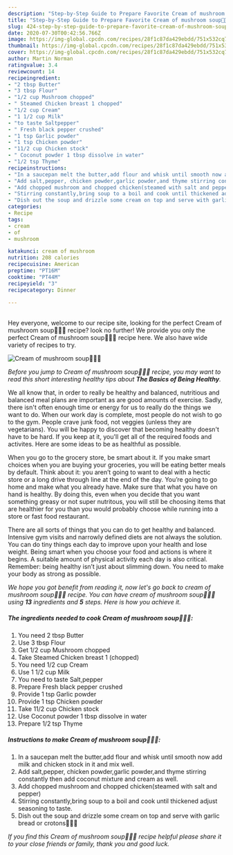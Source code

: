```yaml
---
description: "Step-by-Step Guide to Prepare Favorite Cream of mushroom soup🍵🧄🥖"
title: "Step-by-Step Guide to Prepare Favorite Cream of mushroom soup🍵🧄🥖"
slug: 424-step-by-step-guide-to-prepare-favorite-cream-of-mushroom-soup
date: 2020-07-30T00:42:56.766Z
image: https://img-global.cpcdn.com/recipes/28f1c87da429ebdd/751x532cq70/cream-of-mushroom-soup🍵🧄🥖-recipe-main-photo.jpg
thumbnail: https://img-global.cpcdn.com/recipes/28f1c87da429ebdd/751x532cq70/cream-of-mushroom-soup🍵🧄🥖-recipe-main-photo.jpg
cover: https://img-global.cpcdn.com/recipes/28f1c87da429ebdd/751x532cq70/cream-of-mushroom-soup🍵🧄🥖-recipe-main-photo.jpg
author: Martin Norman
ratingvalue: 3.4
reviewcount: 14
recipeingredient:
- "2 tbsp Butter"
- "3 tbsp Flour"
- "1/2 cup Mushroom chopped"
- " Steamed Chicken breast 1 chopped"
- "1/2 cup Cream"
- "1 1/2 cup Milk"
- "to taste Saltpepper"
- " Fresh black pepper crushed"
- "1 tsp Garlic powder"
- "1 tsp Chicken powder"
- "11/2 cup Chicken stock"
- " Coconut powder 1 tbsp dissolve in water"
- "1/2 tsp Thyme"
recipeinstructions:
- "In a saucepan melt the butter,add flour and whisk until smooth now add milk and chicken stock in it and mix well."
- "Add salt,pepper, chicken powder,garlic powder,and thyme stirring constantly then add coconut mixture and cream as well."
- "Add chopped mushroom and chopped chicken(steamed with salt and pepper)"
- "Stirring constantly,bring soup to a boil and cook until thickened adjust seasoning to taste."
- "Dish out the soup and drizzle some cream on top and serve with garlic bread or crotons🍵🥖💕"
categories:
- Recipe
tags:
- cream
- of
- mushroom

katakunci: cream of mushroom 
nutrition: 208 calories
recipecuisine: American
preptime: "PT16M"
cooktime: "PT44M"
recipeyield: "3"
recipecategory: Dinner

---
```

<br>
Hey everyone, welcome to our recipe site, looking for the perfect Cream of mushroom soup🍵🧄🥖 recipe? look no further! We provide you only the perfect Cream of mushroom soup🍵🧄🥖 recipe here. We also have wide variety of recipes to try.
<br>


![Cream of mushroom soup🍵🧄🥖](https://img-global.cpcdn.com/recipes/28f1c87da429ebdd/751x532cq70/cream-of-mushroom-soup🍵🧄🥖-recipe-main-photo.jpg)

<i>Before you jump to Cream of mushroom soup🍵🧄🥖 recipe, you may want to read this short interesting healthy tips about <strong>The Basics of Being Healthy</strong>.</i>

We all know that, in order to really be healthy and balanced, nutritious and balanced meal plans are important as are good amounts of exercise. Sadly, there isn't often enough time or energy for us to really do the things we want to do. When our work day is complete, most people do not wish to go to the gym. People crave junk food, not veggies (unless they are vegetarians). You will be happy to discover that becoming healthy doesn't have to be hard. If you keep at it, you'll get all of the required foods and activites. Here are some ideas to be as healthful as possible.

When you go to the grocery store, be smart about it. If you make smart choices when you are buying your groceries, you will be eating better meals by default. Think about it: you aren’t going to want to deal with a hectic store or a long drive through line at the end of the day. You’re going to go home and make what you already have. Make sure that what you have on hand is healthy. By doing this, even when you decide that you want something greasy or not super nutritous, you will still be choosing items that are healthier for you than you would probably choose while running into a store or fast food restaurant.

There are all sorts of things that you can do to get healthy and balanced. Intensive gym visits and narrowly defined diets are not always the solution. You can do tiny things each day to improve upon your health and lose weight. Being smart when you choose your food and actions is where it begins. A suitable amount of physical activity each day is also critical. Remember: being healthy isn’t just about slimming down. You need to make your body as strong as possible. 


<i>We hope you got benefit from reading it, now let's go back to cream of mushroom soup🍵🧄🥖 recipe. You can have cream of mushroom soup🍵🧄🥖 using <strong>13</strong> ingredients and <strong>5</strong> steps. Here is how you achieve it.
</i>

##### The ingredients needed to cook Cream of mushroom soup🍵🧄🥖:

1. You need 2 tbsp Butter
1. Use 3 tbsp Flour
1. Get 1/2 cup Mushroom chopped
1. Take  Steamed Chicken breast 1 (chopped)
1. You need 1/2 cup Cream
1. Use 1 1/2 cup Milk
1. You need to taste Salt,pepper
1. Prepare  Fresh black pepper crushed
1. Provide 1 tsp Garlic powder
1. Provide 1 tsp Chicken powder
1. Take 11/2 cup Chicken stock
1. Use  Coconut powder 1 tbsp dissolve in water
1. Prepare 1/2 tsp Thyme


##### Instructions to make Cream of mushroom soup🍵🧄🥖:

1. In a saucepan melt the butter,add flour and whisk until smooth now add milk and chicken stock in it and mix well.
1. Add salt,pepper, chicken powder,garlic powder,and thyme stirring constantly then add coconut mixture and cream as well.
1. Add chopped mushroom and chopped chicken(steamed with salt and pepper)
1. Stirring constantly,bring soup to a boil and cook until thickened adjust seasoning to taste.
1. Dish out the soup and drizzle some cream on top and serve with garlic bread or crotons🍵🥖💕


<i>If you find this Cream of mushroom soup🍵🧄🥖 recipe helpful please share it to your close friends or family, thank you and good luck.</i>
